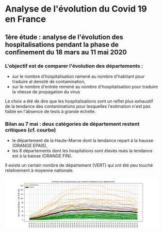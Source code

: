 # Analyse de l'évolution du Covid 19 en France

## 1ère étude : analyse de l'évolution des hospitalisations pendant la phase de confinement du 18 mars au 11 mai 2020

### L'objectif est de comparer l'évolution des départements :
- sur le nombre d'hospitalisation ramené au nombre d'habitant pour traduire al densité de contamination,
- sur le nombre d'entrée remené au nombre d'hospitalisation pour traduire la vitesse de propagation du virus

Le choix a été de dire que les hospitalisations sont un reflet plus exhaustif de la tendance des contanimations pour lesquelles l'estimation n'est pas faible en l'absence de tests à grande échelle.

### Bilan au 7 mai : deux catégories de département restent critiques (cf. courbe)
- le département de la Haute-Marne dont la tendance repart à la hausse (ORANGE EPAIS),
- les 8 départements dont les hospilations sont élevés mais la tendance est à la baisse (ORANGE FIN).

Il existe un certain nombre de département (VERT) qui ont été peu touché relativement à moyenne nationale.

![Courbe de l'évolution des hospitalisation par département](https://github.com/smarcovici/Covid_19/blob/master/Analyse_confinement/Images/Evolution%20des%20hospitalisations%20par%20departement_France.png)
